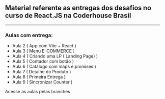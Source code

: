 ﻿<h2>Material referente as entregas dos desafios no curso de React.JS na Coderhouse Brasil</h2>

<hr>

<h3> Aulas com entrega:</h3>
<ul>
<li>Aula 2 ( App com Vite + React )</li>
<li>Aula 3 ( Menu E-COMMERCE )</li>
<li>Aula 4 ( Criando uma LP ( Landing Page) )</li>
<li>Aula 5 ( Contador com botão )</li>
<li>Aula 6 ( Catálogo com maps e promises )</li>
<li>Aula 7 ( Detalhe do Produto )</li>
<li>Aula 8 ( Primeira Entrega )</li>
<li>Aula 9 ( Sincronizar Counter )</li>

</ul>

<span>Acesse as aulas pelas branches</span>